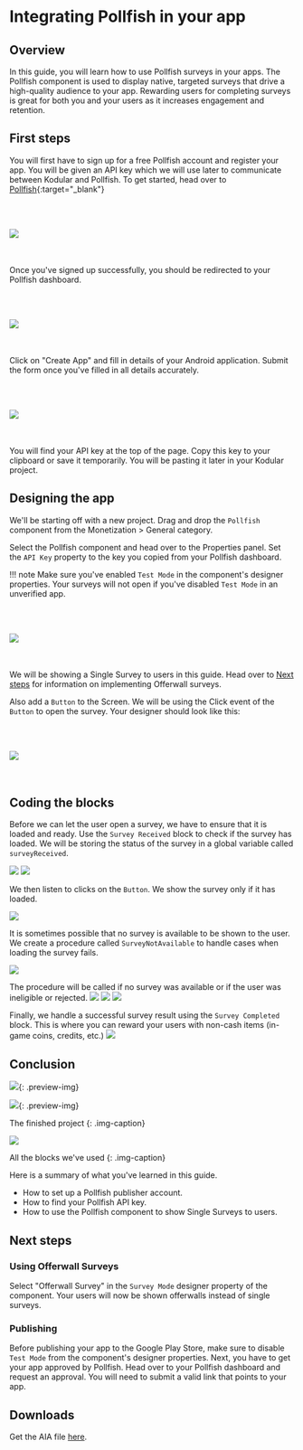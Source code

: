 # Integrating Pollfish in your app

## Overview

In this guide, you will learn how to use Pollfish surveys in your apps. The Pollfish component is used to display native, targeted surveys that drive a high-quality audience to your app. Rewarding users for completing surveys is great for both you and your users as it increases engagement and retention.

## First steps

You will first have to sign up for a free Pollfish account and register your app. You will be given an API key which we will use later to communicate between Kodular and Pollfish. To get started, head over to [Pollfish](https://www.pollfish.com/signup/publisher){:target="_blank"}

<br><br>
<div class="browser-mockup">
  <img src="/assets/images/guides/pollfish/ext_signup.jpg" />
</div>
<br><br>


Once you've signed up successfully, you should be redirected to your Pollfish dashboard.

<br><br>
<div class="browser-mockup">
  <img src="/assets/images/guides/pollfish/ext_dashboard.jpg" />
</div>
<br><br>


Click on "Create App" and fill in details of your Android application. Submit the form once you've filled in all details accurately.

<br><br>
<div class="browser-mockup">
  <img src="/assets/images/guides/pollfish/ext_create.jpg" />
</div>
<br><br>

You will find your API key at the top of the page. Copy this key to your clipboard or save it temporarily. You will be pasting it later in your Kodular project.

## Designing the app

We'll be starting off with a new project. Drag and drop the `Pollfish` component from the Monetization > General category.

Select the Pollfish component and head over to the Properties panel. Set the `API Key` property to the key you copied from your Pollfish dashboard.


!!! note
    Make sure you've enabled `Test Mode` in the component's designer properties. Your surveys will not open if you've disabled `Test Mode` in an unverified app.


<br><br>
<div class="browser-mockup">
  <img src="/assets/images/guides/pollfish/d_pollfish-1.jpg" />
</div>
<br><br>


We will be showing a Single Survey to users in this guide. Head over to [Next steps](#next-steps) for information on implementing Offerwall surveys.

Also add a `Button` to the Screen. We will be using the Click event of the `Button` to open the survey.
Your designer should look like this:

<br><br>
<div class="browser-mockup">
  <img src="/assets/images/guides/pollfish/d_pollfish-2.jpg" />
</div>
<br><br>

## Coding the blocks

Before we can let the user open a survey, we have to ensure that it is loaded and ready. Use the `Survey Received` block to check if the survey has loaded. We will be storing the status of the survey in a global variable called `surveyReceived`.

![](/assets/images/guides/pollfish/v_survey-received.png)
![](/assets/images/guides/pollfish/e_survey-received.png)

We then listen to clicks on the `Button`. We show the survey only if it has loaded.

![](/assets/images/guides/pollfish/e_button-click.png)

It is sometimes possible that no survey is available to be shown to the user. We create a procedure called `SurveyNotAvailable` to handle cases when loading the survey fails.

![](/assets/images/guides/pollfish/p_survey-not-available.png)

The procedure will be called if no survey was available or if the user was ineligible or rejected.
![](/assets/images/guides/pollfish/e_survey-not-available.png)
![](/assets/images/guides/pollfish/e_user-not-eligible.png)
![](/assets/images/guides/pollfish/e_user-rejected.png)

Finally, we handle a successful survey result using the `Survey Completed` block. This is where you can reward your users with non-cash items (in-game coins, credits, etc.)
![](/assets/images/guides/pollfish/e_survey-completed.png)


## Conclusion

![](/assets/images/guides/pollfish/pr_survey.png){: .preview-img}

![](/assets/images/guides/pollfish/pr_reward.png){: .preview-img}

The finished project
{: .img-caption}

![](/assets/images/guides/pollfish/blocks.png)

All the blocks we've used
{: .img-caption}

Here is a summary of what you've learned in this guide.

 - How to set up a Pollfish publisher account.
 - How to find your Pollfish API key.
 - How to use the Pollfish component to show Single Surveys to users.

## Next steps

### Using Offerwall Surveys

Select "Offerwall Survey" in the `Survey Mode` designer property of the component. Your users will now be shown offerwalls instead of single surveys.

### Publishing

Before publishing your app to the Google Play Store, make sure to disable `Test Mode` from the component's designer properties. Next, you have to get your app approved by Pollfish.
Head over to your Pollfish dashboard and request an approval. You will need to submit a valid link that points to your app.

## Downloads

 Get the AIA file <a href="https://kodular-docs.s3-eu-west-1.amazonaws.com/aia/pollfish.aia">here</a>.
